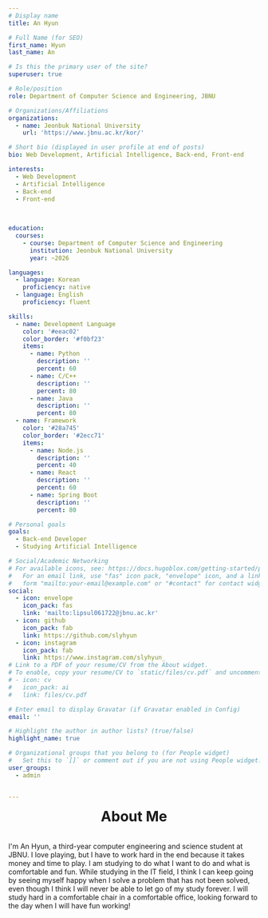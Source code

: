 ```yaml
---
# Display name
title: An Hyun

# Full Name (for SEO)
first_name: Hyun
last_name: An

# Is this the primary user of the site?
superuser: true

# Role/position
role: Department of Computer Science and Engineering, JBNU

# Organizations/Affiliations
organizations:
  - name: Jeonbuk National University
    url: 'https://www.jbnu.ac.kr/kor/'

# Short bio (displayed in user profile at end of posts)
bio: Web Development, Artificial Intelligence, Back-end, Front-end

interests:
  - Web Development
  - Artificial Intelligence
  - Back-end
  - Front-end
  

  
education:
  courses:
    - course: Department of Computer Science and Engineering
      institution: Jeonbuk National University
      year: ~2026

languages:
  - language: Korean
    proficiency: native
  - language: English
    proficiency: fluent

skills:
  - name: Development Language
    color: '#eeac02'
    color_border: '#f0bf23'
    items:
      - name: Python
        description: ''
        percent: 60
      - name: C/C++
        description: ''
        percent: 80
      - name: Java
        description: ''
        percent: 80
  - name: Framework
    color: '#28a745'
    color_border: '#2ecc71'
    items:
      - name: Node.js
        description: ''
        percent: 40
      - name: React
        description: ''
        percent: 60
      - name: Spring Boot
        description: ''
        percent: 80

# Personal goals
goals:
  - Back-end Developer
  - Studying Artificial Intelligence

# Social/Academic Networking
# For available icons, see: https://docs.hugoblox.com/getting-started/page-builder/#icons
#   For an email link, use "fas" icon pack, "envelope" icon, and a link in the
#   form "mailto:your-email@example.com" or "#contact" for contact widget.
social:
  - icon: envelope
    icon_pack: fas
    link: 'mailto:lipsul061722@jbnu.ac.kr'
  - icon: github
    icon_pack: fab
    link: https://github.com/slyhyun
  - icon: instagram
    icon_pack: fab
    link: https://www.instagram.com/slyhyun_
# Link to a PDF of your resume/CV from the About widget.
# To enable, copy your resume/CV to `static/files/cv.pdf` and uncomment the lines below.
# - icon: cv
#   icon_pack: ai
#   link: files/cv.pdf

# Enter email to display Gravatar (if Gravatar enabled in Config)
email: ''

# Highlight the author in author lists? (true/false)
highlight_name: true

# Organizational groups that you belong to (for People widget)
#   Set this to `[]` or comment out if you are not using People widget.
user_groups:
  - admin


---
```

<div style="text-align: center; font-size: 2em; font-weight: bold;">
  About Me
</div>
<br>
<br>
I'm An Hyun, a third-year computer engineering and science student at JBNU. I love playing, but I have to work hard in the end because it takes money and time to play. I am studying to do what I want to do and what is comfortable and fun. While studying in the IT field, I think I can keep going by seeing myself happy when I solve a problem that has not been solved, even though I think I will never be able to let go of my study forever. I will study hard in a comfortable chair in a comfortable office, looking forward to the day when I will have fun working!
<br>
<br>
